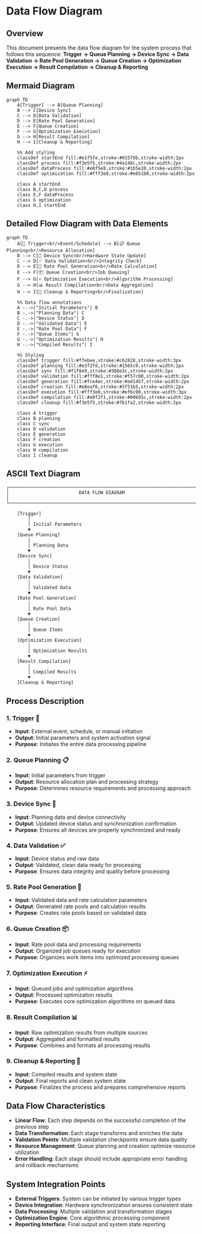 # Data Flow Diagram

## Overview
This document presents the data flow diagram for the system process that follows this sequence:
**Trigger → Queue Planning → Device Sync → Data Validation → Rate Pool Generation → Queue Creation → Optimization Execution → Result Compilation → Cleanup & Reporting**

## Mermaid Diagram

```mermaid
graph TD
    A[Trigger] --> B[Queue Planning]
    B --> C[Device Sync]
    C --> D[Data Validation]
    D --> E[Rate Pool Generation]
    E --> F[Queue Creation]
    F --> G[Optimization Execution]
    G --> H[Result Compilation]
    H --> I[Cleanup & Reporting]
    
    %% Add styling
    classDef startEnd fill:#e1f5fe,stroke:#01579b,stroke-width:2px
    classDef process fill:#f3e5f5,stroke:#4a148c,stroke-width:2px
    classDef dataProcess fill:#e8f5e8,stroke:#1b5e20,stroke-width:2px
    classDef optimization fill:#fff3e0,stroke:#e65100,stroke-width:2px
    
    class A startEnd
    class B,C,D process
    class E,F dataProcess
    class G optimization
    class H,I startEnd
```

## Detailed Flow Diagram with Data Elements

```mermaid
graph TD
    A[🚀 Trigger<br/>Event/Schedule] --> B[📋 Queue Planning<br/>Resource Allocation]
    B --> C[🔄 Device Sync<br/>Hardware State Update]
    C --> D[✅ Data Validation<br/>Integrity Check]
    D --> E[🌊 Rate Pool Generation<br/>Rate Calculation]
    E --> F[📦 Queue Creation<br/>Job Queuing]
    F --> G[⚡ Optimization Execution<br/>Algorithm Processing]
    G --> H[📊 Result Compilation<br/>Data Aggregation]
    H --> I[🧹 Cleanup & Reporting<br/>Finalization]
    
    %% Data flow annotations
    A -.->|"Initial Parameters"| B
    B -.->|"Planning Data"| C
    C -.->|"Device Status"| D
    D -.->|"Validated Data"| E
    E -.->|"Rate Pool Data"| F
    F -.->|"Queue Items"| G
    G -.->|"Optimization Results"| H
    H -.->|"Compiled Results"| I
    
    %% Styling
    classDef trigger fill:#ffebee,stroke:#c62828,stroke-width:3px
    classDef planning fill:#e3f2fd,stroke:#1565c0,stroke-width:2px
    classDef sync fill:#f1f8e9,stroke:#388e3c,stroke-width:2px
    classDef validation fill:#fff8e1,stroke:#f57c00,stroke-width:2px
    classDef generation fill:#fce4ec,stroke:#ad1457,stroke-width:2px
    classDef creation fill:#e8eaf6,stroke:#3f51b5,stroke-width:2px
    classDef execution fill:#fff3e0,stroke:#ef6c00,stroke-width:3px
    classDef compilation fill:#e0f2f1,stroke:#00695c,stroke-width:2px
    classDef cleanup fill:#f3e5f5,stroke:#7b1fa2,stroke-width:2px
    
    class A trigger
    class B planning
    class C sync
    class D validation
    class E generation
    class F creation
    class G execution
    class H compilation
    class I cleanup
```

## ASCII Text Diagram

```
┌─────────────────────────────────────────────────────────────────────────┐
│                          DATA FLOW DIAGRAM                             │
└─────────────────────────────────────────────────────────────────────────┘

    [Trigger]
        │
        │ Initial Parameters
        ▼
    [Queue Planning]
        │
        │ Planning Data
        ▼
    [Device Sync]
        │
        │ Device Status
        ▼
    [Data Validation]
        │
        │ Validated Data
        ▼
    [Rate Pool Generation]
        │
        │ Rate Pool Data
        ▼
    [Queue Creation]
        │
        │ Queue Items
        ▼
    [Optimization Execution]
        │
        │ Optimization Results
        ▼
    [Result Compilation]
        │
        │ Compiled Results
        ▼
    [Cleanup & Reporting]
```

## Process Description

### 1. **Trigger** 🚀
- **Input**: External event, schedule, or manual initiation
- **Output**: Initial parameters and system activation signal
- **Purpose**: Initiates the entire data processing pipeline

### 2. **Queue Planning** 📋
- **Input**: Initial parameters from trigger
- **Output**: Resource allocation plan and processing strategy
- **Purpose**: Determines resource requirements and processing approach

### 3. **Device Sync** 🔄
- **Input**: Planning data and device connectivity
- **Output**: Updated device status and synchronization confirmation
- **Purpose**: Ensures all devices are properly synchronized and ready

### 4. **Data Validation** ✅
- **Input**: Device status and raw data
- **Output**: Validated, clean data ready for processing
- **Purpose**: Ensures data integrity and quality before processing

### 5. **Rate Pool Generation** 🌊
- **Input**: Validated data and rate calculation parameters
- **Output**: Generated rate pools and calculation results
- **Purpose**: Creates rate pools based on validated data

### 6. **Queue Creation** 📦
- **Input**: Rate pool data and processing requirements
- **Output**: Organized job queues ready for execution
- **Purpose**: Organizes work items into optimized processing queues

### 7. **Optimization Execution** ⚡
- **Input**: Queued jobs and optimization algorithms
- **Output**: Processed optimization results
- **Purpose**: Executes core optimization algorithms on queued data

### 8. **Result Compilation** 📊
- **Input**: Raw optimization results from multiple sources
- **Output**: Aggregated and formatted results
- **Purpose**: Combines and formats all processing results

### 9. **Cleanup & Reporting** 🧹
- **Input**: Compiled results and system state
- **Output**: Final reports and clean system state
- **Purpose**: Finalizes the process and prepares comprehensive reports

## Data Flow Characteristics

- **Linear Flow**: Each step depends on the successful completion of the previous step
- **Data Transformation**: Each stage transforms and enriches the data
- **Validation Points**: Multiple validation checkpoints ensure data quality
- **Resource Management**: Queue planning and creation optimize resource utilization
- **Error Handling**: Each stage should include appropriate error handling and rollback mechanisms

## System Integration Points

- **External Triggers**: System can be initiated by various trigger types
- **Device Integration**: Hardware synchronization ensures consistent state
- **Data Processing**: Multiple validation and transformation stages
- **Optimization Engine**: Core algorithmic processing component
- **Reporting Interface**: Final output and system state reporting
